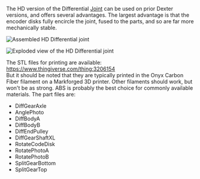 The HD version of the Differential [Joint](Joints) can be used on prior Dexter versions, and offers several advantages. The largest advantage is that the encoder disks fully encircle the joint, fused to the parts, and so are far more mechanically stable.

![Assembled HD Differential joint](https://raw.githubusercontent.com/HaddingtonDynamics/Dexter/master/Hardware/HDdiffAssembled.png)

![Exploded view of the HD Differential joint](https://raw.githubusercontent.com/HaddingtonDynamics/Dexter/master/Hardware/HDdiffExplode.png)

The STL files for printing are available:<br>
https://www.thingiverse.com/thing:3206154
<br>But it should be noted that they are typically printed in the Onyx Carbon Fiber filament on a Markforged 3D printer. Other filaments should work, but won't be as strong. ABS is probably the best choice for commonly available materials. The part files are:
- DiffGearAxle
- AnglePhoto
- DiffBodyA
- DiffBodyB
- DiffEndPulley
- DiffGearShaftXL
- RotateCodeDisk
- RotatePhotoA
- RotatePhotoB
- SplitGearBottom
- SplitGearTop
